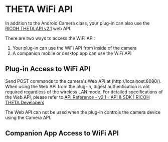 # THETA WiFi API

In addition to the Android Camera class, your plug-in can also use the 
[RICOH THETA API v2.1](https://developers.theta360.com/en/docs/v2.1/api_reference/) web API. 

There are two ways to access the WiFi API:

1. Your plug-in can use the WiFi API from inside of the camera
2. A companion mobile or desktop app can use the WiFi API

## Plug-in Access to WiFi API


Send POST commands 
to the camera's Web API at (http://localhost:8080/). When using the Web API from the plug-in, digest authentication is not required regardless of the wireless LAN mode. For detailed specifications of the Web API, please refer to [API Reference - v2.1 - API & SDK \| RICOH THETA Developers](https://developers.theta360.com/en/docs/v2.1/api_reference/)

The Web API can not be used when the plug-in controls the camera device using the Camera API.

## Companion App Access to WiFi API
